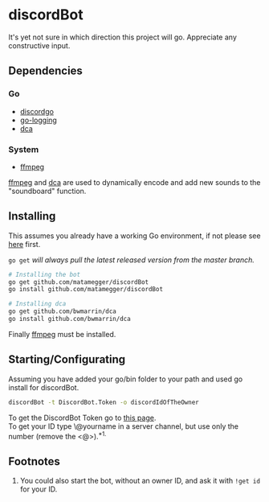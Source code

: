 # discordBot

It's yet not sure in which direction this project will go. Appreciate any constructive input.

## Dependencies

### Go
- [discordgo](https://github.com/bwmarrin/discordgo)
- [go-logging](https://github.com/op/go-logging)
- [dca](https://github.com/bwmarrin/dca)

### System
- [ffmpeg](https://ffmpeg.org/)

[ffmpeg](https://ffmpeg.org/) and [dca](https://github.com/bwmarrin/dca) are used to dynamically encode and add new sounds to the "soundboard" function.

## Installing

This assumes you already have a working Go environment, if not please see
[here](https://golang.org/doc/install) first.

`go get` *will always pull the latest released version from the master branch.*

```sh
# Installing the bot
go get github.com/matamegger/discordBot
go install github.com/matamegger/discordBot

# Installing dca
go get github.com/bwmarrin/dca
go install github.com/bwmarrin/dca
```

Finally [ffmpeg](https://ffmpeg.org/) must be installed.

## Starting/Configurating

Assuming you have added your go/bin folder to your path and used go install for discordBot.

```sh
discordBot -t DiscordBot.Token -o discordIdOfTheOwner
```
To get the DiscordBot Token go to [this page](https://discordapp.com/developers/applications/me).
<br>To get your ID type \\@yourname in a server channel, but use only the number (remove the <@>).<sup>*1.</sup>

## Footnotes
1. You could also start the bot, without an owner ID, and ask it with `!get id` for your ID.